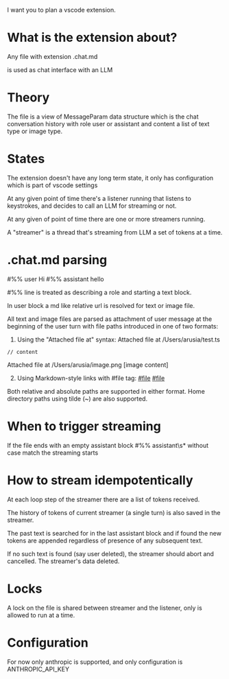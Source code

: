 I want you to plan a vscode extension.

# What is the extension about?

Any file with extension .chat.md

is used as chat interface with an LLM

# Theory

The file is a view of MessageParam data structure which is the chat conversation history with role user or assistant and content a list of text type or image type.

# States

The extension doesn't have any long term state, it only has configuration which is part of vscode settings

At any given point of time there's a listener running that listens to keystrokes, and decides to call an LLM for streaming or not.

At any given of point of time there are one or more streamers running.

A "streamer" is a thread that's streaming from LLM a set of tokens at a time.

# .chat.md parsing

#%% user
Hi
#%% assistant
hello

#%% line is treated as describing a role and starting a text block.

In user block a md like relative url is resolved for text or image file.

All text and image files are parsed as attachment of user message at the beginning of the user turn with file paths introduced in one of two formats:

1. Using the "Attached file at" syntax:
Attached file at /Users/arusia/test.ts
```
// content
```
Attached file at /Users/arusia/image.png
[image content]

2. Using Markdown-style links with #file tag:
[#file](test.py)
[#file](/absolute/path/to/image.png)

Both relative and absolute paths are supported in either format. Home directory paths using tilde (~) are also supported.

# When to trigger streaming

If the file ends with an empty assistant block #%% assistant\s* without case match the streaming starts

# How to stream idempotentically

At each loop step of the streamer there are a list of tokens received.

The history of tokens of current streamer (a single turn) is also saved in the streamer.

The past text is searched for in the last assistant block and if found the new tokens are appended regardless of presence of any subsequent text.

If no such text is found (say user deleted), the streamer should abort and cancelled. The streamer's data deleted.

# Locks

A lock on the file is shared between streamer and the listener, only is allowed to run at a time.

# Configuration

For now only anthropic is supported, and only configuration is ANTHROPIC_API_KEY

